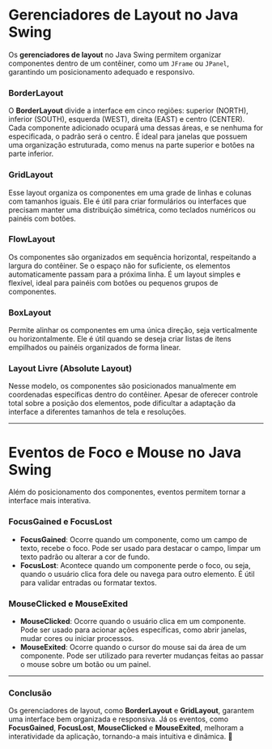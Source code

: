 # **Gerenciadores de Layout no Java Swing**  

Os **gerenciadores de layout** no Java Swing permitem organizar componentes dentro de um contêiner, como um `JFrame` ou `JPanel`, garantindo um posicionamento adequado e responsivo.  

### **BorderLayout**  
O **BorderLayout** divide a interface em cinco regiões: superior (NORTH), inferior (SOUTH), esquerda (WEST), direita (EAST) e centro (CENTER). Cada componente adicionado ocupará uma dessas áreas, e se nenhuma for especificada, o padrão será o centro. É ideal para janelas que possuem uma organização estruturada, como menus na parte superior e botões na parte inferior.  

### **GridLayout**  
Esse layout organiza os componentes em uma grade de linhas e colunas com tamanhos iguais. Ele é útil para criar formulários ou interfaces que precisam manter uma distribuição simétrica, como teclados numéricos ou painéis com botões.  

### **FlowLayout**  
Os componentes são organizados em sequência horizontal, respeitando a largura do contêiner. Se o espaço não for suficiente, os elementos automaticamente passam para a próxima linha. É um layout simples e flexível, ideal para painéis com botões ou pequenos grupos de componentes.  

### **BoxLayout**  
Permite alinhar os componentes em uma única direção, seja verticalmente ou horizontalmente. Ele é útil quando se deseja criar listas de itens empilhados ou painéis organizados de forma linear.  

### **Layout Livre (Absolute Layout)**  
Nesse modelo, os componentes são posicionados manualmente em coordenadas específicas dentro do contêiner. Apesar de oferecer controle total sobre a posição dos elementos, pode dificultar a adaptação da interface a diferentes tamanhos de tela e resoluções.  

---

# **Eventos de Foco e Mouse no Java Swing**  

Além do posicionamento dos componentes, eventos permitem tornar a interface mais interativa.  

### **FocusGained e FocusLost**  

- **FocusGained**: Ocorre quando um componente, como um campo de texto, recebe o foco. Pode ser usado para destacar o campo, limpar um texto padrão ou alterar a cor de fundo.  
- **FocusLost**: Acontece quando um componente perde o foco, ou seja, quando o usuário clica fora dele ou navega para outro elemento. É útil para validar entradas ou formatar textos.  

### **MouseClicked e MouseExited**  

- **MouseClicked**: Ocorre quando o usuário clica em um componente. Pode ser usado para acionar ações específicas, como abrir janelas, mudar cores ou iniciar processos.  
- **MouseExited**: Ocorre quando o cursor do mouse sai da área de um componente. Pode ser utilizado para reverter mudanças feitas ao passar o mouse sobre um botão ou um painel.  

---

### **Conclusão**  
Os gerenciadores de layout, como **BorderLayout** e **GridLayout**, garantem uma interface bem organizada e responsiva. Já os eventos, como **FocusGained**, **FocusLost**, **MouseClicked** e **MouseExited**, melhoram a interatividade da aplicação, tornando-a mais intuitiva e dinâmica. 🚀